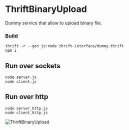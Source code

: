 # ThriftBinaryUpload

Dummy service that allow to upload binary file.

### Build
```
thrift -r --gen js:node thrift-interface/dummy.thrift
npm i
```

## Run over sockets
```
node server.js
node client.js
```

## Run over http
```
node server_http.js
node client_http.js
```

![ThriftBinaryUpload](https://raw.githubusercontent.com/tematema/ThriftBinaryUpload/master/image.jpg)
